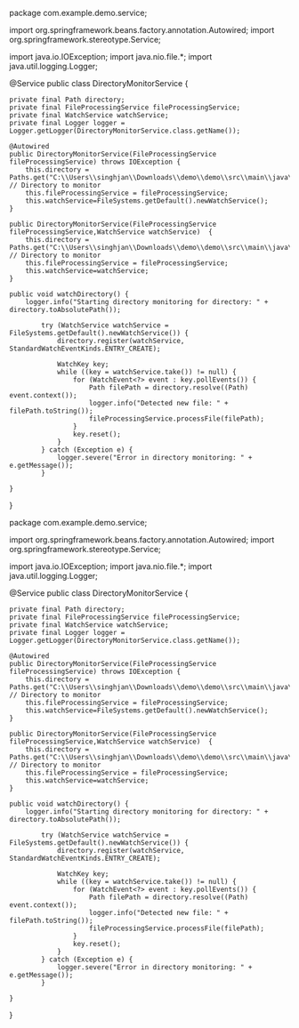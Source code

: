 package com.example.demo.service;

import org.springframework.beans.factory.annotation.Autowired;
import org.springframework.stereotype.Service;

import java.io.IOException;
import java.nio.file.*;
import java.util.logging.Logger;

@Service
public class DirectoryMonitorService {

    private final Path directory;
    private final FileProcessingService fileProcessingService;
    private final WatchService watchService;
    private final Logger logger = Logger.getLogger(DirectoryMonitorService.class.getName());

    @Autowired
    public DirectoryMonitorService(FileProcessingService fileProcessingService) throws IOException {
        this.directory = Paths.get("C:\\Users\\singhjan\\Downloads\\demo\\demo\\src\\main\\java\\com\\example\\demo\\input_files");  // Directory to monitor
        this.fileProcessingService = fileProcessingService;
        this.watchService=FileSystems.getDefault().newWatchService();
    }

    public DirectoryMonitorService(FileProcessingService fileProcessingService,WatchService watchService)  {
        this.directory = Paths.get("C:\\Users\\singhjan\\Downloads\\demo\\demo\\src\\main\\java\\com\\example\\demo\\input_files");  // Directory to monitor
        this.fileProcessingService = fileProcessingService;
        this.watchService=watchService;
    }

    public void watchDirectory() {
        logger.info("Starting directory monitoring for directory: " + directory.toAbsolutePath());

            try (WatchService watchService = FileSystems.getDefault().newWatchService()) {
                directory.register(watchService, StandardWatchEventKinds.ENTRY_CREATE);

                WatchKey key;
                while ((key = watchService.take()) != null) {
                    for (WatchEvent<?> event : key.pollEvents()) {
                        Path filePath = directory.resolve((Path) event.context());
                        logger.info("Detected new file: " + filePath.toString());
                        fileProcessingService.processFile(filePath);
                    }
                    key.reset();
                }
            } catch (Exception e) {
                logger.severe("Error in directory monitoring: " + e.getMessage());
            }

    }
}


package com.example.demo.service;

import org.springframework.beans.factory.annotation.Autowired;
import org.springframework.stereotype.Service;

import java.io.IOException;
import java.nio.file.*;
import java.util.logging.Logger;

@Service
public class DirectoryMonitorService {

    private final Path directory;
    private final FileProcessingService fileProcessingService;
    private final WatchService watchService;
    private final Logger logger = Logger.getLogger(DirectoryMonitorService.class.getName());

    @Autowired
    public DirectoryMonitorService(FileProcessingService fileProcessingService) throws IOException {
        this.directory = Paths.get("C:\\Users\\singhjan\\Downloads\\demo\\demo\\src\\main\\java\\com\\example\\demo\\input_files");  // Directory to monitor
        this.fileProcessingService = fileProcessingService;
        this.watchService=FileSystems.getDefault().newWatchService();
    }

    public DirectoryMonitorService(FileProcessingService fileProcessingService,WatchService watchService)  {
        this.directory = Paths.get("C:\\Users\\singhjan\\Downloads\\demo\\demo\\src\\main\\java\\com\\example\\demo\\input_files");  // Directory to monitor
        this.fileProcessingService = fileProcessingService;
        this.watchService=watchService;
    }

    public void watchDirectory() {
        logger.info("Starting directory monitoring for directory: " + directory.toAbsolutePath());

            try (WatchService watchService = FileSystems.getDefault().newWatchService()) {
                directory.register(watchService, StandardWatchEventKinds.ENTRY_CREATE);

                WatchKey key;
                while ((key = watchService.take()) != null) {
                    for (WatchEvent<?> event : key.pollEvents()) {
                        Path filePath = directory.resolve((Path) event.context());
                        logger.info("Detected new file: " + filePath.toString());
                        fileProcessingService.processFile(filePath);
                    }
                    key.reset();
                }
            } catch (Exception e) {
                logger.severe("Error in directory monitoring: " + e.getMessage());
            }

    }
}
